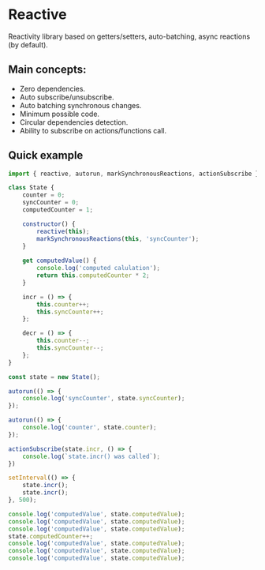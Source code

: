 # Reactive
Reactivity library based on getters/setters, auto-batching, async reactions (by default).

## Main concepts:
- Zero dependencies.
- Auto subscribe/unsubscribe.
- Auto batching synchronous changes.
- Minimum possible code.
- Circular dependencies detection.
- Ability to subscribe on actions/functions call.

## Quick example
```javascript
import { reactive, autorun, markSynchronousReactions, actionSubscribe } from 'reactive';

class State {
    counter = 0;
    syncCounter = 0;
    computedCounter = 1;

    constructor() {
        reactive(this);
        markSynchronousReactions(this, 'syncCounter');
    }
    
    get computedValue() {
        console.log('computed calulation');
        return this.computedCounter * 2;
    }

    incr = () => {
        this.counter++;
        this.syncCounter++;
    };

    decr = () => {
        this.counter--;
        this.syncCounter--;
    };
}

const state = new State();

autorun(() => {
    console.log('syncCounter', state.syncCounter);
});

autorun(() => {
    console.log('counter', state.counter);
});

actionSubscribe(state.incr, () => {
    console.log(`state.incr() was called`);
})

setInterval(() => {
    state.incr();
    state.incr();
}, 500);

console.log('computedValue', state.computedValue);
console.log('computedValue', state.computedValue);
console.log('computedValue', state.computedValue);
state.computedCounter++;
console.log('computedValue', state.computedValue);
console.log('computedValue', state.computedValue);
console.log('computedValue', state.computedValue);
```
